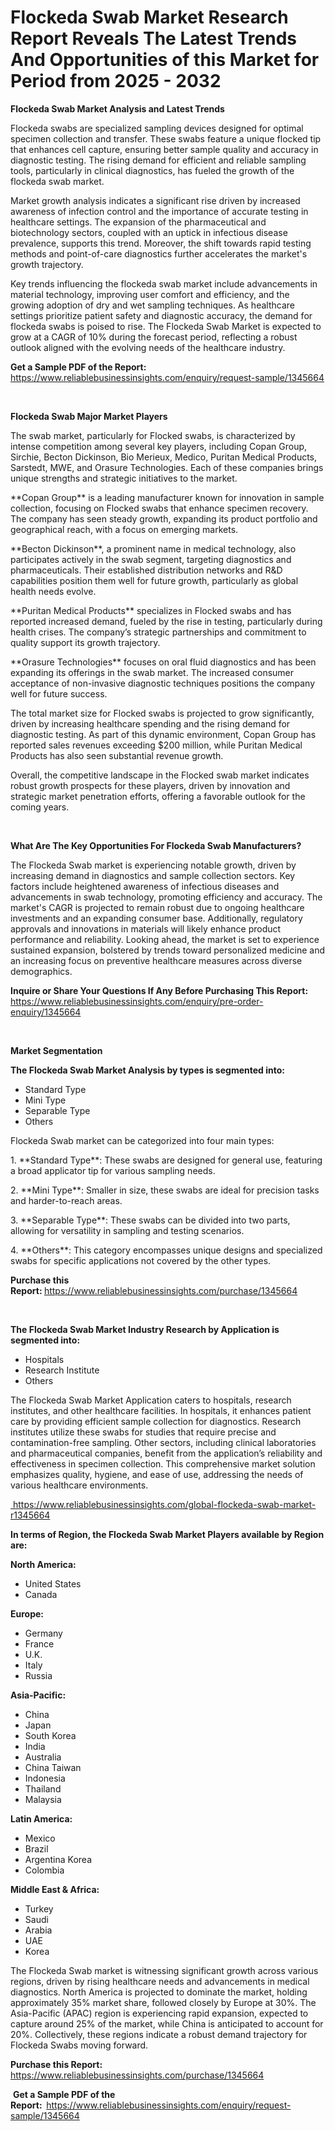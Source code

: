 <p><h1>Flockeda Swab Market Research Report Reveals The Latest Trends And Opportunities of this Market for Period from 2025 - 2032</h1></p><p><strong>Flockeda Swab Market Analysis and Latest Trends</strong></p>
<p><p>Flockeda swabs are specialized sampling devices designed for optimal specimen collection and transfer. These swabs feature a unique flocked tip that enhances cell capture, ensuring better sample quality and accuracy in diagnostic testing. The rising demand for efficient and reliable sampling tools, particularly in clinical diagnostics, has fueled the growth of the flockeda swab market.</p><p>Market growth analysis indicates a significant rise driven by increased awareness of infection control and the importance of accurate testing in healthcare settings. The expansion of the pharmaceutical and biotechnology sectors, coupled with an uptick in infectious disease prevalence, supports this trend. Moreover, the shift towards rapid testing methods and point-of-care diagnostics further accelerates the market's growth trajectory.</p><p>Key trends influencing the flockeda swab market include advancements in material technology, improving user comfort and efficiency, and the growing adoption of dry and wet sampling techniques. As healthcare settings prioritize patient safety and diagnostic accuracy, the demand for flockeda swabs is poised to rise. The Flockeda Swab Market is expected to grow at a CAGR of 10% during the forecast period, reflecting a robust outlook aligned with the evolving needs of the healthcare industry.</p></p>
<p><strong>Get a Sample PDF of the Report:&nbsp;</strong> <a href="https://www.reliablebusinessinsights.com/enquiry/request-sample/1345664?utm_campaign=101&utm_medium=2&utm_source=Github&utm_content=ia&utm_term=14042025&utm_id=flockeda-swab">https://www.reliablebusinessinsights.com/enquiry/request-sample/1345664</a></p>
<p>&nbsp;</p>
<p><strong>Flockeda Swab Major Market Players</strong></p>
<p><p>The swab market, particularly for Flocked swabs, is characterized by intense competition among several key players, including Copan Group, Sirchie, Becton Dickinson, Bio Merieux, Medico, Puritan Medical Products, Sarstedt, MWE, and Orasure Technologies. Each of these companies brings unique strengths and strategic initiatives to the market.</p><p>**Copan Group** is a leading manufacturer known for innovation in sample collection, focusing on Flocked swabs that enhance specimen recovery. The company has seen steady growth, expanding its product portfolio and geographical reach, with a focus on emerging markets. </p><p>**Becton Dickinson**, a prominent name in medical technology, also participates actively in the swab segment, targeting diagnostics and pharmaceuticals. Their established distribution networks and R&D capabilities position them well for future growth, particularly as global health needs evolve.</p><p>**Puritan Medical Products** specializes in Flocked swabs and has reported increased demand, fueled by the rise in testing, particularly during health crises. The company’s strategic partnerships and commitment to quality support its growth trajectory.</p><p>**Orasure Technologies** focuses on oral fluid diagnostics and has been expanding its offerings in the swab market. The increased consumer acceptance of non-invasive diagnostic techniques positions the company well for future success.</p><p>The total market size for Flocked swabs is projected to grow significantly, driven by increasing healthcare spending and the rising demand for diagnostic testing. As part of this dynamic environment, Copan Group has reported sales revenues exceeding $200 million, while Puritan Medical Products has also seen substantial revenue growth.</p><p>Overall, the competitive landscape in the Flocked swab market indicates robust growth prospects for these players, driven by innovation and strategic market penetration efforts, offering a favorable outlook for the coming years.</p></p>
<p>&nbsp;</p>
<p><strong>What Are The Key Opportunities For Flockeda Swab Manufacturers?</strong></p>
<p><p>The Flockeda Swab market is experiencing notable growth, driven by increasing demand in diagnostics and sample collection sectors. Key factors include heightened awareness of infectious diseases and advancements in swab technology, promoting efficiency and accuracy. The market's CAGR is projected to remain robust due to ongoing healthcare investments and an expanding consumer base. Additionally, regulatory approvals and innovations in materials will likely enhance product performance and reliability. Looking ahead, the market is set to experience sustained expansion, bolstered by trends toward personalized medicine and an increasing focus on preventive healthcare measures across diverse demographics.</p></p>
<p><strong>Inquire or Share Your Questions If Any Before Purchasing This Report:</strong> <a href="https://www.reliablebusinessinsights.com/enquiry/pre-order-enquiry/1345664?utm_campaign=101&utm_medium=2&utm_source=Github&utm_content=ia&utm_term=14042025&utm_id=flockeda-swab">https://www.reliablebusinessinsights.com/enquiry/pre-order-enquiry/1345664</a></p>
<p>&nbsp;</p>
<p><strong>Market Segmentation</strong></p>
<p><strong>The Flockeda Swab Market Analysis by types is segmented into:</strong></p>
<p><ul><li>Standard Type</li><li>Mini Type</li><li>Separable Type</li><li>Others</li></ul></p>
<p><p>Flockeda Swab market can be categorized into four main types: </p><p>1. **Standard Type**: These swabs are designed for general use, featuring a broad applicator tip for various sampling needs.</p><p>2. **Mini Type**: Smaller in size, these swabs are ideal for precision tasks and harder-to-reach areas.</p><p>3. **Separable Type**: These swabs can be divided into two parts, allowing for versatility in sampling and testing scenarios.</p><p>4. **Others**: This category encompasses unique designs and specialized swabs for specific applications not covered by the other types.</p></p>
<p><strong>Purchase this Report:&nbsp;</strong><a href="https://www.reliablebusinessinsights.com/purchase/1345664?utm_campaign=101&utm_medium=2&utm_source=Github&utm_content=ia&utm_term=14042025&utm_id=flockeda-swab">https://www.reliablebusinessinsights.com/purchase/1345664</a></p>
<p>&nbsp;</p>
<p><strong>The Flockeda Swab Market Industry Research by Application is segmented into:</strong></p>
<p><ul><li>Hospitals</li><li>Research Institute</li><li>Others</li></ul></p>
<p><p>The Flockeda Swab Market Application caters to hospitals, research institutes, and other healthcare facilities. In hospitals, it enhances patient care by providing efficient sample collection for diagnostics. Research institutes utilize these swabs for studies that require precise and contamination-free sampling. Other sectors, including clinical laboratories and pharmaceutical companies, benefit from the application’s reliability and effectiveness in specimen collection. This comprehensive market solution emphasizes quality, hygiene, and ease of use, addressing the needs of various healthcare environments.</p></p>
<p><a href="https://www.reliablebusinessinsights.com/global-flockeda-swab-market-r1345664?utm_campaign=101&utm_medium=2&utm_source=Github&utm_content=ia&utm_term=14042025&utm_id=flockeda-swab">&nbsp;https://www.reliablebusinessinsights.com/global-flockeda-swab-market-r1345664</a></p>
<p><strong>In terms of Region, the Flockeda Swab Market Players available by Region are:</strong></p>
<p>
    <p> <strong> North America: </strong>
        <ul>
            <li>United States</li>
            <li>Canada</li>
        </ul>
        </p> 
    <p> <strong> Europe: </strong>
        <ul>
            <li>Germany</li>
            <li>France</li>
            <li>U.K.</li>
            <li>Italy</li>
            <li>Russia</li>
        </ul>
        </p> 
    <p> <strong> Asia-Pacific: </strong>
        <ul>
            <li>China</li>
            <li>Japan</li>
            <li>South Korea</li>
            <li>India</li>
            <li>Australia</li>
            <li>China Taiwan</li>
            <li>Indonesia</li>
            <li>Thailand</li>
            <li>Malaysia</li>
        </ul>
        </p> 
    <p> <strong> Latin America: </strong>
        <ul>
            <li>Mexico</li>
            <li>Brazil</li>
            <li>Argentina Korea</li>
            <li>Colombia</li>
        </ul>
        </p> 
    <p> <strong> Middle East & Africa: </strong>
        <ul>
            <li>Turkey</li>
            <li>Saudi</li>
            <li>Arabia</li>
            <li>UAE</li>
            <li>Korea</li>
        </ul>
    </p>
    </p>
<p><p>The Flockeda Swab market is witnessing significant growth across various regions, driven by rising healthcare needs and advancements in medical diagnostics. North America is projected to dominate the market, holding approximately 35% market share, followed closely by Europe at 30%. The Asia-Pacific (APAC) region is experiencing rapid expansion, expected to capture around 25% of the market, while China is anticipated to account for 20%. Collectively, these regions indicate a robust demand trajectory for Flockeda Swabs moving forward.</p></p>
<p><strong>Purchase this Report: </strong><a href="https://www.reliablebusinessinsights.com/purchase/1345664?utm_campaign=101&utm_medium=2&utm_source=Github&utm_content=ia&utm_term=14042025&utm_id=flockeda-swab">https://www.reliablebusinessinsights.com/purchase/1345664</a></p>
<p>&nbsp;<strong>Get a Sample PDF of the Report:&nbsp;&nbsp;</strong><a href="https://www.reliablebusinessinsights.com/enquiry/request-sample/1345664?utm_campaign=101&utm_medium=2&utm_source=Github&utm_content=ia&utm_term=14042025&utm_id=flockeda-swab">https://www.reliablebusinessinsights.com/enquiry/request-sample/1345664</a></p>
<p><strong></strong></p>
<p><p></p><p></p><p></p></p>
